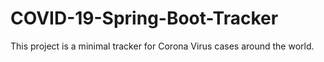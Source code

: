 # COVID-19-Spring-Boot-Tracker
This project is a minimal tracker for Corona Virus cases around the world. 
